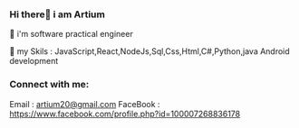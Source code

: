 ### Hi there👋 i am Artium


🔭 i'm software practical engineer

💬 my Skils : JavaScript,React,NodeJs,Sql,Css,Html,C#,Python,java Android development


### Connect with me:

Email : artium20@gmail.com
FaceBook : https://www.facebook.com/profile.php?id=100007268836178

